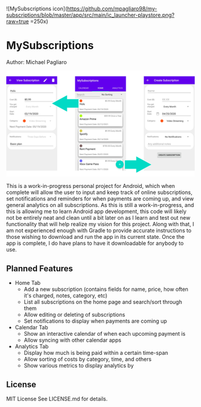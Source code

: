 ![MySubscriptions icon](https://github.com/mpagliaro98/my-subscriptions/blob/master/app/src/main/ic_launcher-playstore.png?raw=true =250x)
# MySubscriptions

Author: Michael Pagliaro

![Home Tab Screenshots](https://github.com/mpagliaro98/my-subscriptions/blob/master/app/src/main/res/screenshots/screenshot_dev_multi.png?raw=true)

This is a work-in-progress personal project for Android, which when
complete will allow the user to input and keep track of online
subscriptions, set notifications and reminders for when payments are
coming up, and view general analytics on all subscriptions. As this
is still a work-in-progress, and this is allowing me to learn Android
app development, this code will likely not be entirely neat and clean
until a bit later on as I learn and test out new functionality that
will help realize my vision for this project. Along with that, I am not
experienced enough with Gradle to provide accurate instructions to
those wishing to download and run the app in its current state. Once
the app is complete, I do have plans to have it downloadable for
anybody to use.

## Planned Features

* Home Tab
    * Add a new subscription (contains fields for name, price, how often it's charged, notes, category, etc)
    * List all subscriptions on the home page and search/sort through them
    * Allow editing or deleting of subscriptions
    * Set notifications to display when payments are coming up
* Calendar Tab
    * Show an interactive calendar of when each upcoming payment is
    * Allow syncing with other calendar apps
* Analytics Tab
    * Display how much is being paid within a certain time-span
    * Allow sorting of costs by category, time, and others
    * Show various metrics to display analytics by

## License
MIT License
See LICENSE.md for details.